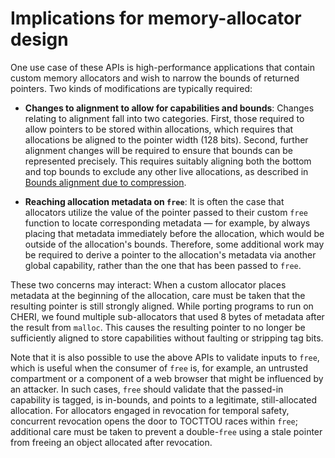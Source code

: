 # Implications for memory-allocator design

One use case of these APIs is high-performance applications that contain custom memory
allocators and wish to narrow the bounds of returned pointers.
Two kinds of modifications are typically required:

* **Changes to alignment to allow for capabilities and bounds**:
  Changes relating to alignment fall into two categories.
  First, those required to allow pointers to be stored within allocations,
  which requires that allocations be aligned to the pointer width (128 bits).
  Second, further alignment changes will be required to ensure that bounds can
  be represented precisely.
  This requires suitably aligning both the bottom and top bounds to exclude
  any other live allocations, as described in [Bounds alignment due to
  compression](bounds-alignment-due-to-compression.html).
<!--
\arnote{May want to switch order of sections?}
-->

* **Reaching allocation metadata on `free`**:
  It is often the case that allocators utilize the value of the pointer passed
  to their custom `free` function to locate corresponding metadata &mdash;
  for example, by always placing that metadata immediately before the
  allocation, which would be outside of the allocation's bounds.
  Therefore, some additional work may be required to derive a pointer to the
  allocation's metadata via another global capability, rather than the one
  that has been passed to `free`.

These two concerns may interact: When a custom allocator places metadata at
the beginning of the allocation, care must be taken that the resulting pointer
is still strongly aligned.
While porting programs to run on CHERI, we found multiple sub-allocators
that used 8 bytes of metadata after the result from `malloc`.
This causes the resulting pointer to no longer be sufficiently aligned to
store capabilities without faulting or stripping tag bits.
<!--
\nwfnote{Does CHERI ISAv7 still fault in any of these scenarios?}
-->

Note that it is also possible to use the above APIs to validate inputs to
`free`, which is useful when the consumer of `free` is, for example,
an untrusted compartment or a component of a web browser that might be
influenced by an attacker. In such cases, `free` should validate that the
passed-in capability is tagged, is in-bounds, and points to a legitimate,
still-allocated allocation.  For allocators engaged in revocation for temporal
safety, concurrent revocation opens the door to TOCTTOU races within
`free`; additional care must be taken to prevent a double-`free`
using a stale pointer from freeing an object allocated after revocation.
